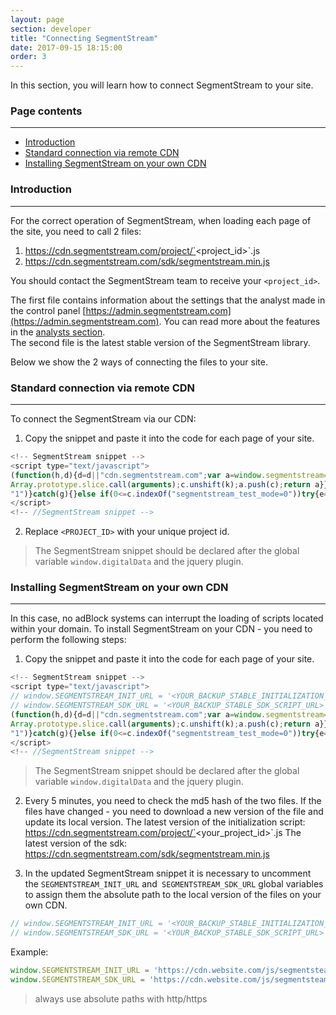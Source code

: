 ```yaml
---
layout: page
section: developer
title: "Connecting SegmentStream"
date: 2017-09-15 18:15:00
order: 3
---
```


In this section, you will learn how to connect SegmentStream to your site.

### Page contents
------
<ul class="page-navigation">
  <li><a href="#introduction">Introduction</a></li>
  <li><a href="#standardConnectionCDN">Standard connection via remote CDN</a></li>
  <li><a href="#installingOnOwnCDN">Installing SegmentStream on your own CDN</a></li>
</ul>

### <a name="introduction"></a>Introduction
------
For the correct operation of SegmentStream, when loading each page of the site, you need to call 2 files:
 1. https://cdn.segmentstream.com/project/`<project_id>`.js
 2. https://cdn.segmentstream.com/sdk/segmentstream.min.js

You should contact the SegmentStream team to receive your `<project_id>`.

The first file contains information about the settings that the analyst made in the control panel [https://admin.segmentstream.com](https://admin.segmentstream.com). You can read more about the features in the [analysts section](/for-analyst/index).<br/>
The second file is the latest stable version of the SegmentStream library.

Below we show the 2 ways of connecting the files to your site.

### <a name="standardConnectionCDN"></a>Standard connection via remote CDN
------
To connect the SegmentStream via our CDN:

1. Copy the snippet and paste it into the code for each page of your site.
```JavaScript
<!-- SegmentStream snippet -->
<script type="text/javascript">
(function(h,d){d=d||"cdn.segmentstream.com";var a=window.segmentstream=window.segmentstream||[];window.ddListener=window.ddListener||[];var b=window.digitalData=window.digitalData||{};b.events=b.events||[];b.changes=b.changes||[];if(!a.initialize)if(a.invoked)window.console&&console.error&&console.error("SegmentStream snippet included twice.");else{a.invoked=!0;a.methods="initialize addIntegration persist unpersist on once off getConsent setConsent".split(" ");a.factory=function(k){return function(){var c=
Array.prototype.slice.call(arguments);c.unshift(k);a.push(c);return a}};for(b=0;b<a.methods.length;b++){var f=a.methods[b];a[f]=a.factory(f)}a.load=function(a){var c=document.createElement("script");c.type="text/javascript";c.charset="utf-8";c.async=!0;c.src=a;a=document.getElementsByTagName("script")[0];a.parentNode.insertBefore(c,a)};a.loadProject=function(b){var c=window.location.search;if(0<=c.indexOf("segmentstream_test_mode=1"))try{var e=!0;window.localStorage.setItem("_segmentstream_test_mode",
"1")}catch(g){}else if(0<=c.indexOf("segmentstream_test_mode=0"))try{e=!1,window.localStorage.removeItem("_segmentstream_test_mode")}catch(g){}else try{e="1"===window.localStorage.getItem("_segmentstream_test_mode")}catch(g){}e?a.load(window.SEGMENTSTREAM_TESTMODE_INIT_URL||"https://api.segmentstream.com/v1/project/"+b+".js"):a.load(window.SEGMENTSTREAM_INIT_URL||"https://"+d+"/project/"+b+".js")};a.CDN_DOMAIN=d;a.SNIPPET_VERSION="2.0.0";a.loadProject(h)}})("<PROJECT_ID>");
</script>
<!-- //SegmentStream snippet -->
```

2. Replace `<PROJECT_ID>` with your unique project id.

>The SegmentStream snippet should be declared after the global variable `window.digitalData` and the jquery plugin.

### <a name="installingOnOwnCDN"></a>Installing SegmentStream on your own CDN
------
In this case, no adBlock systems can interrupt the loading of scripts located within your domain.
To install SegmentStream on your CDN - you need to perform the following steps:

1. Copy the snippet and paste it into the code for each page of your site.
```JavaScript
<!-- SegmentStream snippet -->
<script type="text/javascript">
// window.SEGMENTSTREAM_INIT_URL = '<YOUR_BACKUP_STABLE_INITIALIZATION_SCRIPT_URL>';
// window.SEGMENTSTREAM_SDK_URL = '<YOUR_BACKUP_STABLE_SDK_SCRIPT_URL>';
(function(h,d){d=d||"cdn.segmentstream.com";var a=window.segmentstream=window.segmentstream||[];window.ddListener=window.ddListener||[];var b=window.digitalData=window.digitalData||{};b.events=b.events||[];b.changes=b.changes||[];if(!a.initialize)if(a.invoked)window.console&&console.error&&console.error("SegmentStream snippet included twice.");else{a.invoked=!0;a.methods="initialize addIntegration persist unpersist on once off getConsent setConsent".split(" ");a.factory=function(k){return function(){var c=
Array.prototype.slice.call(arguments);c.unshift(k);a.push(c);return a}};for(b=0;b<a.methods.length;b++){var f=a.methods[b];a[f]=a.factory(f)}a.load=function(a){var c=document.createElement("script");c.type="text/javascript";c.charset="utf-8";c.async=!0;c.src=a;a=document.getElementsByTagName("script")[0];a.parentNode.insertBefore(c,a)};a.loadProject=function(b){var c=window.location.search;if(0<=c.indexOf("segmentstream_test_mode=1"))try{var e=!0;window.localStorage.setItem("_segmentstream_test_mode",
"1")}catch(g){}else if(0<=c.indexOf("segmentstream_test_mode=0"))try{e=!1,window.localStorage.removeItem("_segmentstream_test_mode")}catch(g){}else try{e="1"===window.localStorage.getItem("_segmentstream_test_mode")}catch(g){}e?a.load(window.SEGMENTSTREAM_TESTMODE_INIT_URL||"https://api.segmentstream.com/v1/project/"+b+".js"):a.load(window.SEGMENTSTREAM_INIT_URL||"https://"+d+"/project/"+b+".js")};a.CDN_DOMAIN=d;a.SNIPPET_VERSION="2.0.0";a.loadProject(h)}})("<PROJECT_ID>","<CDN_DOMAIN>");
</script>
<!-- //SegmentStream snippet -->
```
>The SegmentStream snippet should be declared after the global variable `window.digitalData` and the jquery plugin.

2. Every 5 minutes, you need to check the md5 hash of the two files. If the files have changed - you need to download a new version of the file and update its local version.
The latest version of the initialization script:
https://cdn.segmentstream.com/project/`<your_project_id>`.js
The latest version of the sdk:
https://cdn.segmentstream.com/sdk/segmentstream.min.js

3. In the updated SegmentStream snippet it is necessary to uncomment the  `SEGMENTSTREAM_INIT_URL` and` SEGMENTSTREAM_SDK_URL` global variables to assign them the absolute path to the local version of the files on your own CDN.
```JavaScript
// window.SEGMENTSTREAM_INIT_URL = '<YOUR_BACKUP_STABLE_INITIALIZATION_SCRIPT_URL>';
// window.SEGMENTSTREAM_SDK_URL = '<YOUR_BACKUP_STABLE_SDK_SCRIPT_URL>';
```
Example:
```JavaScript
window.SEGMENTSTREAM_INIT_URL = 'https://cdn.website.com/js/segmentsteam/init_15_05_2017.js';
window.SEGMENTSTREAM_SDK_URL = 'https://cdn.website.com/js/segmentsteam/sdk_15_05_2017.js';
```
>always use absolute paths with http/https
